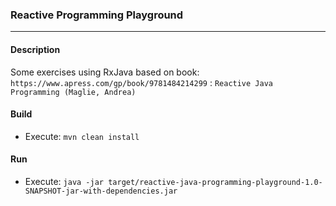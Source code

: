 ### Reactive Programming Playground

<hr>

#### Description

Some exercises using RxJava based on book: `https://www.apress.com/gp/book/9781484214299` : `Reactive Java Programming (Maglie, Andrea)`



#### Build

* Execute: `mvn clean install`


#### Run

* Execute: `java -jar target/reactive-java-programming-playground-1.0-SNAPSHOT-jar-with-dependencies.jar`